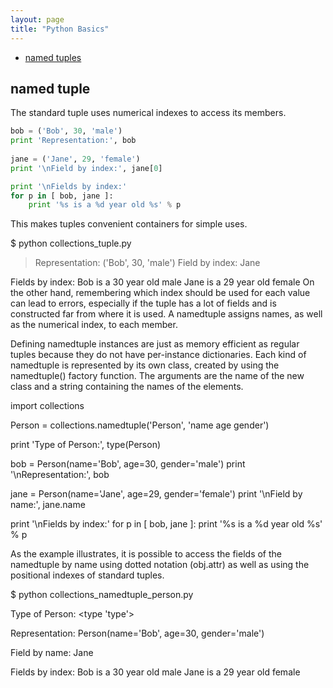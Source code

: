 ```yaml
---
layout: page
title: "Python Basics"
---
```


- [named tuples](#ntp)  

## <a name="ntp"></a> named tuple
The standard tuple uses numerical indexes to access its members.
```python
bob = ('Bob', 30, 'male')
print 'Representation:', bob
   
jane = ('Jane', 29, 'female')
print '\nField by index:', jane[0]
```
```python
print '\nFields by index:'
for p in [ bob, jane ]:
    print '%s is a %d year old %s' % p
```
This makes tuples convenient containers for simple uses.

$ python collections_tuple.py

> Representation: ('Bob', 30, 'male')
> Field by index: Jane

Fields by index:
Bob is a 30 year old male
Jane is a 29 year old female
On the other hand, remembering which index should be used for each value can lead to errors, especially if the tuple has a lot of fields and is constructed far from where it is used. A namedtuple assigns names, as well as the numerical index, to each member.

Defining
namedtuple instances are just as memory efficient as regular tuples because they do not have per-instance dictionaries. Each kind of namedtuple is represented by its own class, created by using the namedtuple() factory function. The arguments are the name of the new class and a string containing the names of the elements.

import collections

Person = collections.namedtuple('Person', 'name age gender')

print 'Type of Person:', type(Person)

bob = Person(name='Bob', age=30, gender='male')
print '\nRepresentation:', bob

jane = Person(name='Jane', age=29, gender='female')
print '\nField by name:', jane.name

print '\nFields by index:'
for p in [ bob, jane ]:
    print '%s is a %d year old %s' % p
    
As the example illustrates, it is possible to access the fields of the namedtuple by name using dotted notation (obj.attr) as well as using the positional indexes of standard tuples.

$ python collections_namedtuple_person.py

Type of Person: <type 'type'>

Representation: Person(name='Bob', age=30, gender='male')

Field by name: Jane

Fields by index:
Bob is a 30 year old male
Jane is a 29 year old female
